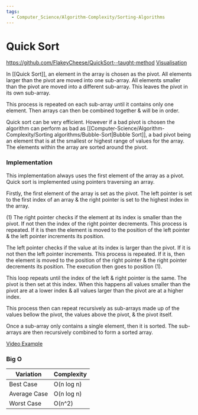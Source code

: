 ```yaml
---
tags:
  - Computer_Science/Algorithm-Complexity/Sorting-Algorithms
---
```

# Quick Sort
https://github.com/FlakeyCheese/QuickSort--taught-method
[Visualisation](https://opendsa-server.cs.vt.edu/embed/quicksortAV)

In [[Quick Sort]], an element in the array is chosen as the pivot.
All elements larger than the pivot are moved into one sub-array.
All elements smaller than the pivot are moved into a different sub-array.
This leaves the pivot in its own sub-array.

This process is repeated on each sub-array until it contains only one element. Then arrays can then be combined together & will be in order.

Quick sort can be very efficient. However if a bad pivot is chosen the algorithm can perform as bad as [[Computer-Science/Algorithm-Complexity/Sorting algorithms/Bubble-Sort|Bubble Sort]], a bad pivot being an element that is at the smallest or highest range of values for the array.
The elements within the array are sorted around the pivot.

### Implementation
This implementation always uses the first element of the array as a pivot.
Quick sort is implemented using pointers traversing an array.

Firstly, the first element of the array is set as the pivot. The left pointer is set to the first index of an array & the right pointer is set to the highest index in the array.

(1) The right pointer checks if the element at its index is smaller than the pivot. If not then the index of the right pointer decrements. This process is repeated.
If it is then the element is moved to the position of the left pointer & the left pointer increments its position.

The left pointer checks if the value at its index is larger than the pivot. If it is not then the left pointer increments. This process is repeated.
If it is, then the element is moved to the position of the right pointer & the right pointer decrements its position. The execution then goes to position (1).

This loop repeats until the index of the left & right pointer is the same. The pivot is then set at this index. When this happens all values smaller than the pivot are at a lower index & all values larger than the pivot are at a higher index.

This process then can repeat recursively as sub-arrays made up of the values bellow the pivot, the values above the pivot, & the pivot itself.

Once a sub-array only contains a single element, then it is sorted. The sub-arrays are then recursively combined to form a sorted array.

[Video Example](https://www.youtube.com/watch?v=h_9kAXFKJwY)

### Big O

| Variation    | Complexity |
| ------------ | ---------- |
| Best Case    | O(n log n) |
| Average Case | O(n log n) |
| Worst Case   | O(n^2)     |
